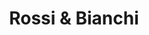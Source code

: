 ---
title: "Rossi & Bianchi"
url: /ciudad-autonoma-de-buenos-aires/rossi-und-bianchi/
shop: Spirituosen
---